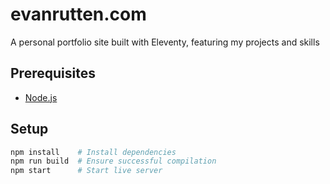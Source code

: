 # evanrutten.com
A personal portfolio site built with Eleventy, featuring my projects and skills

## Prerequisites
- [Node.js](https://nodejs.org/en)

## Setup
```bash
npm install    # Install dependencies
npm run build  # Ensure successful compilation
npm start      # Start live server
```